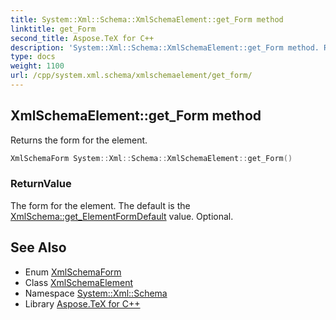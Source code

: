 ```yaml
---
title: System::Xml::Schema::XmlSchemaElement::get_Form method
linktitle: get_Form
second_title: Aspose.TeX for C++
description: 'System::Xml::Schema::XmlSchemaElement::get_Form method. Returns the form for the element in C++.'
type: docs
weight: 1100
url: /cpp/system.xml.schema/xmlschemaelement/get_form/
---
```

## XmlSchemaElement::get_Form method


Returns the form for the element.

```cpp
XmlSchemaForm System::Xml::Schema::XmlSchemaElement::get_Form()
```


### ReturnValue

The form for the element. The default is the [XmlSchema::get_ElementFormDefault](../../xmlschema/get_elementformdefault/) value. Optional.

## See Also

* Enum [XmlSchemaForm](../../xmlschemaform/)
* Class [XmlSchemaElement](../)
* Namespace [System::Xml::Schema](../../)
* Library [Aspose.TeX for C++](../../../)
